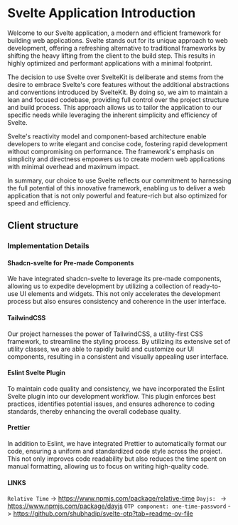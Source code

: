 # Svelte Application Introduction

Welcome to our Svelte application, a modern and efficient framework for building web applications. Svelte stands out for its unique approach to web development, offering a refreshing alternative to traditional frameworks by shifting the heavy lifting from the client to the build step. This results in highly optimized and performant applications with a minimal footprint.

The decision to use Svelte over SvelteKit is deliberate and stems from the desire to embrace Svelte's core features without the additional abstractions and conventions introduced by SvelteKit. By doing so, we aim to maintain a lean and focused codebase, providing full control over the project structure and build process. This approach allows us to tailor the application to our specific needs while leveraging the inherent simplicity and efficiency of Svelte.

Svelte's reactivity model and component-based architecture enable developers to write elegant and concise code, fostering rapid development without compromising on performance. The framework's emphasis on simplicity and directness empowers us to create modern web applications with minimal overhead and maximum impact.

In summary, our choice to use Svelte reflects our commitment to harnessing the full potential of this innovative framework, enabling us to deliver a web application that is not only powerful and feature-rich but also optimized for speed and efficiency.

## Client structure

### Implementation Details

#### Shadcn-svelte for Pre-made Components

We have integrated shadcn-svelte to leverage its pre-made components, allowing us to expedite development by utilizing a collection of ready-to-use UI elements and widgets. This not only accelerates the development process but also ensures consistency and coherence in the user interface.

#### TailwindCSS

Our project harnesses the power of TailwindCSS, a utility-first CSS framework, to streamline the styling process. By utilizing its extensive set of utility classes, we are able to rapidly build and customize our UI components, resulting in a consistent and visually appealing user interface.

#### Eslint Svelte Plugin

To maintain code quality and consistency, we have incorporated the Eslint Svelte plugin into our development workflow. This plugin enforces best practices, identifies potential issues, and ensures adherence to coding standards, thereby enhancing the overall codebase quality.

#### Prettier

In addition to Eslint, we have integrated Prettier to automatically format our code, ensuring a uniform and standardized code style across the project. This not only improves code readability but also reduces the time spent on manual formatting, allowing us to focus on writing high-quality code.

#### LINKS

`Relative Time` -> https://www.npmjs.com/package/relative-time
`Dayjs: ` -> https://www.npmjs.com/package/dayjs
`OTP component: one-time-password` -> https://github.com/shubhadip/svelte-otp?tab=readme-ov-file